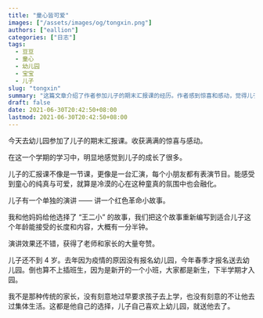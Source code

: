```yaml
---
title: "童心皆可爱"
images: ["/assets/images/og/tongxin.png"]
authors: ["eallion"]
categories: ["日志"]
tags: 
  - 豆豆
  - 童心
  - 幼儿园
  - 宝宝
  - 儿子
slug: "tongxin"
summary: "这篇文章介绍了作者参加儿子的期末汇报课的经历。作者感到惊喜和感动，觉得儿子在这一个学期里成长了很多。汇报课是一台汇演，每个小朋友都有表演节目，让人感受到了童心的纯真和可爱。作者的儿子做了一个单独的演讲，讲了一个红色革命小故事，演讲效果很好。作者的儿子不到4岁，去年因为疫情的原因没有上幼儿园，今年才报名去了幼儿园。这都是儿子自己的选择，作者没刻意要求他上学，也没刻意不让他过集体生活。"
draft: false
date: 2021-06-30T20:42:50+08:00
lastmod: 2021-06-30T20:42:50+08:00
---
```


今天去幼儿园参加了儿子的期末汇报课。收获满满的惊喜与感动。

在这一个学期的学习中，明显地感觉到儿子的成长了很多。

儿子的汇报课不像是一节课，更像是一台汇演，每个小朋友都有表演节目。能感受到童心的纯真与可爱，就算是冷漠的心在这种童真的氛围中也会融化。

儿子有一个单独的演讲 —— 讲一个红色革命小故事。

我和他妈妈给他选择了 “王二小” 的故事，我们把这个故事重新编写到适合儿子这个年龄能接受的长度和内容，大概有一分半钟。

演讲效果还不错，获得了老师和家长的大量夸赞。

儿子还不到 4 岁。去年因为疫情的原因没有报名幼儿园，今年春季才报名送去幼儿园。倒也算不上插班生，因为是新开的一个小班，大家都是新生，下半学期才入园。

我不是那种传统的家长，没有刻意地过早要求孩子去上学，也没有刻意的不让他去过集体生活。这都是他自己的选择，儿子自己喜欢上幼儿园，就送他去了。
